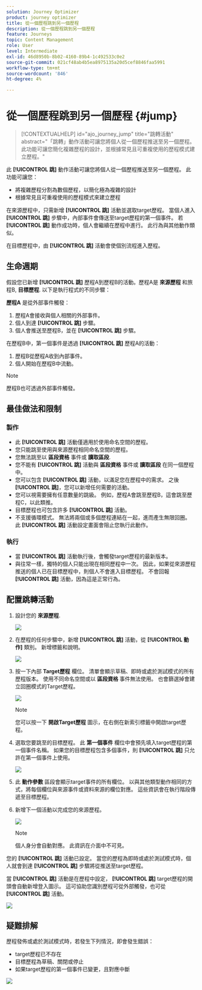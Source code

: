 ```yaml
---
solution: Journey Optimizer
product: journey optimizer
title: 從一個歷程跳到另一個歷程
description: 從一個歷程跳到另一個歷程
feature: Journeys
topic: Content Management
role: User
level: Intermediate
exl-id: 46d8950b-8b02-4160-89b4-1c492533c0e2
source-git-commit: 021cf48ab4b5ea8975135a20d5cef8846faa5991
workflow-type: tm+mt
source-wordcount: '846'
ht-degree: 4%

---
```


# 從一個歷程跳到另一個歷程 {#jump}

>[!CONTEXTUALHELP]
>id="ajo_journey_jump"
>title="跳轉活動"
>abstract="「跳轉」動作活動可讓您將個人從一個歷程推送至另一個歷程。 此功能可讓您簡化複雜歷程的設計，並根據常見且可重複使用的歷程模式建立歷程。"

此 **[!UICONTROL 跳]** 動作活動可讓您將個人從一個歷程推送至另一個歷程。 此功能可讓您：

* 將複雜歷程分割為數個歷程，以簡化極為複雜的設計
* 根據常見且可重複使用的歷程模式來建立歷程

在來源歷程中，只需新增 **[!UICONTROL 跳]** 活動並選取target歷程。 當個人進入 **[!UICONTROL 跳]** 步驟中，內部事件會傳送至target歷程的第一個事件。 若 **[!UICONTROL 跳]** 動作成功時，個人會繼續在歷程中進行。 此行為與其他動作類似。

在目標歷程中，由 **[!UICONTROL 跳]** 活動會使個別流程進入歷程。

## 生命週期

假設您已新增 **[!UICONTROL 跳]** 歷程A到歷程B的活動。歷程A是 **來源歷程** 和旅程B, **目標歷程**.
以下是執行程式的不同步驟：

**歷程A** 是從外部事件觸發：

1. 歷程A會接收與個人相關的外部事件。
1. 個人到達 **[!UICONTROL 跳]** 步驟。
1. 個人會推送至歷程B，並在 **[!UICONTROL 跳]** 步驟。

在歷程B中，第一個事件是透過 **[!UICONTROL 跳]** 歷程A的活動：

1. 歷程B從歷程A收到內部事件。
1. 個人開始在歷程B中流動。

>[!NOTE]
>
>歷程B也可透過外部事件觸發。

## 最佳做法和限制

### 製作

* 此 **[!UICONTROL 跳]** 活動僅適用於使用命名空間的歷程。
* 您只能跳至使用與來源歷程相同命名空間的歷程。
* 您無法跳至以 **區段資格** 事件或 **讀取區段**.
* 您不能有 **[!UICONTROL 跳]** 活動與 **區段資格** 事件或 **讀取區段** 在同一個歷程中。
* 您可以包含 **[!UICONTROL 跳]** 活動，以滿足您在歷程中的需求。 之後 **[!UICONTROL 跳]**，您可以新增任何需要的活動。
* 您可以視需要擁有任意數量的跳級。 例如，歷程A會跳至歷程B，這會跳至歷程C，以此類推。
* 目標歷程也可包含許多 **[!UICONTROL 跳]** 活動。
* 不支援循環模式。 無法將兩個或多個歷程連結在一起，進而產生無限回圈。 此 **[!UICONTROL 跳]** 活動設定畫面會阻止您執行此動作。

### 執行

* 當 **[!UICONTROL 跳]** 活動執行後，會觸發target歷程的最新版本。
* 與往常一樣，獨特的個人只能出現在相同歷程中一次。 因此，如果從來源歷程推送的個人已在目標歷程中，則個人不會進入目標歷程。 不會回報 **[!UICONTROL 跳]** 活動，因為這是正常行為。

## 配置跳轉活動

1. 設計您的 **來源歷程**.

   ![](assets/jump1.png)

1. 在歷程的任何步驟中，新增 **[!UICONTROL 跳]** 活動，從 **[!UICONTROL 動作]** 類別。 新增標籤和說明。

   ![](assets/jump2.png)

1. 按一下內部 **Target歷程** 欄位。
清單會顯示草稿、即時或處於測試模式的所有歷程版本。 使用不同命名空間或以 **區段資格** 事件無法使用。 也會篩選掉會建立回圈模式的Target歷程。

   ![](assets/jump3.png)

   >[!NOTE]
   >
   >您可以按一下 **開啟Target歷程** 圖示，在右側在新索引標籤中開啟target歷程。

1. 選取您要跳至的目標歷程。
此 **第一個事件** 欄位中會預先填入target歷程的第一個事件名稱。 如果您的目標歷程包含多個事件，則 **[!UICONTROL 跳]** 只允許在第一個事件上使用。

   ![](assets/jump4.png)

1. 此 **動作參數** 區段會顯示target事件的所有欄位。 以與其他類型動作相同的方式，將每個欄位與來源事件或資料來源的欄位對應。 這些資訊會在執行階段傳遞至目標歷程。
1. 新增下一個活動以完成您的來源歷程。

   ![](assets/jump5.png)


   >[!NOTE]
   >
   >個人身分會自動對應。 此資訊在介面中不可見。

您的 **[!UICONTROL 跳]** 活動已設定。 當您的歷程為即時或處於測試模式時，個人就會到達 **[!UICONTROL 跳]** 步驟將從推送至target歷程。

當 **[!UICONTROL 跳]** 活動是在歷程中設定， **[!UICONTROL 跳]** target歷程的開頭會自動新增登入圖示。 這可協助您識別歷程可從外部觸發，也可從 **[!UICONTROL 跳]** 活動。

![](assets/jump7.png)

## 疑難排解

歷程發佈或處於測試模式時，若發生下列情況，即會發生錯誤：
* target歷程已不存在
* 目標歷程為草稿、關閉或停止
* 如果target歷程的第一個事件已變更，且對應中斷

![](assets/jump6.png)
